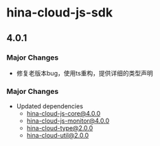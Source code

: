 # hina-cloud-js-sdk

## 4.0.1

### Major Changes

- 修复老版本bug，使用ts重构，提供详细的类型声明

### Major Changes

- Updated dependencies
    - hina-cloud-js-core@4.0.0
    - hina-cloud-js-monitor@4.0.0
    - hina-cloud-type@2.0.0
    - hina-cloud-util@2.0.0

